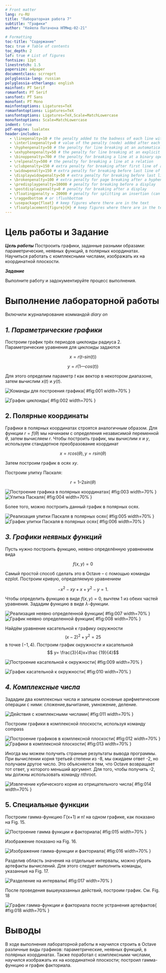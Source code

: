 ```yaml
---
# Front matter
lang: ru-RU
title: "Лабораторная работа 7"
subtitle: "Графики"
author: "Кейела Патачона НПМмд-02-21"

# Formatting
toc-title: "Содержание"
toc: true # Table of contents
toc_depth: 2
lof: true # List of figures
fontsize: 12pt
linestretch: 1.5
papersize: a4paper
documentclass: scrreprt
polyglossia-lang: russian
polyglossia-otherlangs: english
mainfont: PT Serif
romanfont: PT Serif
sansfont: PT Sans
monofont: PT Mono
mainfontoptions: Ligatures=TeX
romanfontoptions: Ligatures=TeX
sansfontoptions: Ligatures=TeX,Scale=MatchLowercase
monofontoptions: Scale=MatchLowercase
indent: true
pdf-engine: lualatex
header-includes:
  - \linepenalty=10 # the penalty added to the badness of each line within a paragraph (no associated penalty node) Increasing the value makes tex try to have fewer lines in the paragraph.
  - \interlinepenalty=0 # value of the penalty (node) added after each line of a paragraph.
  - \hyphenpenalty=50 # the penalty for line breaking at an automatically inserted hyphen
  - \exhyphenpenalty=50 # the penalty for line breaking at an explicit hyphen
  - \binoppenalty=700 # the penalty for breaking a line at a binary operator
  - \relpenalty=500 # the penalty for breaking a line at a relation
  - \clubpenalty=150 # extra penalty for breaking after first line of a paragraph
  - \widowpenalty=150 # extra penalty for breaking before last line of a paragraph
  - \displaywidowpenalty=50 # extra penalty for breaking before last line before a display math
  - \brokenpenalty=100 # extra penalty for page breaking after a hyphenated line
  - \predisplaypenalty=10000 # penalty for breaking before a display
  - \postdisplaypenalty=0 # penalty for breaking after a display
  - \floatingpenalty = 20000 # penalty for splitting an insertion (can only be split footnote in standard LaTeX)
  - \raggedbottom # or \flushbottom
  - \usepackage{float} # keep figures where there are in the text
  - \floatplacement{figure}{H} # keep figures where there are in the text
---
```


# Цель работы и Задание

***Цель работы***
Построоить графики, заданные разными образами: параметрические, неявных функций, в полярных координатах. Научиться работать с комплексными числами, изображать их на координатной плоскости.  

***Задание***

Выполните работу и задокументируйте процесс выполнения.

# Выполнение лабораторной работы

Включили журналирование коммандой $diary$ $on$

## ***1. Параметрические графики***

Построим график трёх периодов циклоиды радиуса $2$.
Параметрические уравнения для циклоиды задаются

$$x = r(t – sin(t))$$

$$y = r(1 — cos(t))$$

Для этого определим параметр $t$ как вектор в некотором диапазоне, затем вычислим $x(t)$ и $y(t)$.

![Команды для построения графика](image/Screenshot_1.png){ #fig:001 width=70% }

![График циклоиды](image/Screenshot_2.png){ #fig:002 width=70% }

## **2. Полярные координаты**

Графики в полярных координатах строятся аналогичным образом. Для функции $r = f(\theta)$ мы начинаем с определения независимой переменной $\theta$, затем вычисляем $r$. Чтобы построить график, мы вычислим  $x$ и $y$, используем стандартное преобразование координат

$$x = r cos(\theta), y = r sin(\theta)$$

Затем построим график в осях $xy$.

Построим улитку Паскаля:

$$r= 1 – 2 sin(\theta)$$  

![Построение графика в полярных координатах](image/Screenshot_3.png){ #fig:003 width=70% }
![Улитка Паскаля](image/Screenshot_4.png){ #fig:004 width=70% }


Более того, можно построить данный график в полярных осях.

![Реализация улитки Паскаля в полярных осях](image/Screenshot_5.png){ #fig:005 width=70% }
![График улитки Паскаля в полярных осях](image/Screenshot_6.png){ #fig:006 width=70% }

## ***3. Графики неявных функций***

Пусть нужно построить функцию, неявно определённую уравнением вида 

$$f(x, y) = 0$$

Самый простой способ сделать это в Octave – с помощью команды ezplot.
Построим кривую, определяемую уравнением 

$$ -x^{2}-xy+x+y^{2}-y=1.$$

Чтобы определить функцию в виде $f(x, y) = 0$, вычтем $1$ из обеих частей уравнения. Зададим функцию в виде $\lambda$-функции.

![Реализация неявно определенной функции](image/Screenshot_7.png){ #fig:007 width=70% }
![График неявно определенной функции](image/Screenshot_8.png){ #fig:008 width=70% }

 Найдём уравнение касательной к графику окружности $$ (x-2)^{2}+y^{2}=25$$ в точке $(-1,4)$. Построим график окружности и касательной $$ y= \frac{3}{4}x+\frac {19}{4}$$

![Построение касательной к окружности](image/Screenshot_9.png){ #fig:009 width=70% }

![График касательной к окружности](image/Screenshot_10.png){ #fig:010 width=70% }


## ***4. Комплексные числа***

Зададим два комплексных числа и запишем основные арифметические операции с ними: сложение,вычитание,  умножение, деление. 

![Действия с комплексными числами](image/Screenshot_11.png){ #fig:011 width=70% }

Построим графики в комплексной плоскости, используя команду compass

![Построение графиков в комплексной плоскости](image/Screenshot_12.png){ #fig:012 width=70% }
![Графики в комплексной плоскости](image/Screenshot_13.png){ #fig:013 width=70% }

Иногда мы можем получить странные результаты вывода программы. При вычислении корня третьей степени из -8, мы ожидаем ответ -2, но получаем другое число. Это объясняется тем, что Octave возвращает тот ответ, у которого меньший аргумент. Для того, чтобы получить -2, мы должны использовать команду nthroot.

![Извлечение кубического корня из отрицательного числа](image/Screenshot_14.png){ #fig:014 width=70% }

## **5. Специальные функции**

Построим гамма-функцию Г(х+1) и n! на одном графике, как показано на Fig. 15.  

![Построение гамма функции и факториала](image/Screenshot_15.png){ #fig:015 width=70% }

Изображение показано на Fig. 16.  

![Изображение гамма-функции и факториала](image/Screenshot_16.png){ #fig:016 width=70% }

Разделив область значения на отдельные интервалы, можно убрать артефакты вычислений. Для этого следует выполнить команды, указанные на Fig. 17.  

![Разделение на интервалы](image/Screenshot_17.png){ #fig:017 width=70% }

После проведения вышеуказанных действий, построим график. См. Fig. 18  

![График гамма-функции и факториала после устранения артефактов](image/Screenshot_18.png){ #fig:018 width=70% }

# Выводы
В ходе выполнения лабораторной работы я научился строить в Octave различные виды графиков: параметрические, неявных функций, в полярных координатах. Также поработал с комплексными числами, научился изображать их на координатной плоскости; построил гамма-функцию и график факториала.